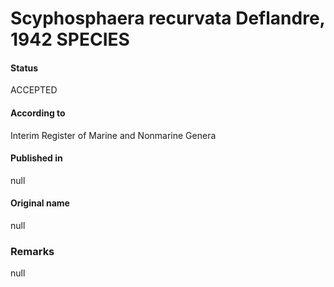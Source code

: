 Scyphosphaera recurvata Deflandre, 1942 SPECIES
=======

#### Status
ACCEPTED

#### According to
Interim Register of Marine and Nonmarine Genera

#### Published in
null

#### Original name
null

### Remarks
null